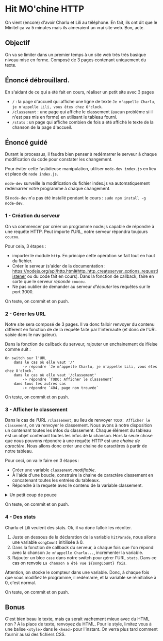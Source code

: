 # Hit MO'chine HTTP

On vient (encore) d'avoir Charlu et Lili au téléphone. En fait, ils ont dit que le Minitel ça va 5 minutes mais ils aimeraient un vrai site web. Bon, acte.

## Objectif
On va se limiter dans un premier temps à un site web très très basique niveau mise en forme. Composé de 3 pages contenant uniquement du texte.

## Énoncé débrouillard.

En s'aidant de ce qui a été fait en cours, réaliser un petit site avec 3 pages

- `/` : la page d'accueil qui affiche une ligne de texte `Je m'appelle Charlu, je m'appelle Lili, vous êtes chez O'clock`.
- `/classement` : une page qui affiche le classement (aucun problème si il n'est pas mis en forme) en utilisant le tableau fourni.
- `/stats` : un page qui affiche combien de fois a été affiché le texte de la chanson de la page d'accueil.


## Énoncé guidé

Durant le processus, il faudra bien penser à redémarrer le serveur à chaque modification du code pour constater les changement.

Pour éviter cette fastidieuse manipulation, utiliser `node-dev index.js` en lieu et place de `node index.js`.

`node-dev` surveille la modification du fichier index.js va automatiquement redémarrer votre programme à chaque changement.

Si `node-dev` n'a pas été installé pendant le cours : `sudo npm install -g node-dev`. 

### 1 - Création du serveur

On va commencer par créer un programme node.js capable de répondre à une requête HTTP. Peut importe l'URL, notre serveur répondra toujours `coucou`.

Pour cela, 3 étapes : 
- importer le module `http`. En principe cette opération se fait tout en haut du fichier.
- Créer le serveur (s'aider de la documentation : https://nodejs.org/api/http.html#http_http_createserver_options_requestlistener ou du code fait en cours). Dans la fonction de callback, faire en sorte que le serveur _réponde_ `coucou`.
- Ne pas oublier de demander au serveur _d'écouter_ les requêtes sur le port 3000.

On teste, on commit et on push.

### 2 - Gérer les URL

Notre site sera composé de 3 pages. Il va donc falloir renvoyer du contenu différent en fonction de de la requête faite par l'internaute (et donc de l'URL saisie dans le navigateur).

Dans la fonction de callback du serveur, rajouter un enchainement de if/else comme suit : 

```
On switch sur l'URL
    dans le cas où elle vaut '/'
        -> répondre `Je m'appelle Charlu, je m'appelle Lili, vous êtes chez O'clock.`
    dans le cas où elle vaut '/classement'
        -> répondre `TODO: Afficher le classement`
    dans tous les autres cas
        -> répondre `404, page non trouvée`
```

On teste, on commit et on push.

### 3 - Afficher le classement

Dans le cas de l'URL `/classement`, au lieu de renvoyer `TODO: Afficher le classement`, on va renvoyer le classement.
Nous avons à notre disposition un contenant toutes les infos du classement. Chaque élément du tableau est un objet contenant toutes les infos de la chanson. Hors la seule chose que nous pouvons répondre à une requête HTTP est une _chaine de caractère_. Nous allons donc créer une chaine de caractères à partir de notre tableau.

Pour ceci, on va le faire en 3 étapes :
- Créer une variable `classement` _modifiable_.
- À l'aide d'une boucle, construire la chaine de caractère classement en concatenant toutes les entrées du tableaux.
- Répondre à la requete avec le contenu de la variable classement.


<details>
<summary>Un petit coup de pouce</summary>

Voici un petit exemple pour construire une chaine de caractère à partir d'un tableau.

```js
const fruits = [
    {
        name: 'pomme',
        color: 'vert'
    },
    {
        name: 'banane',
        color: 'jaune'
    },
    {
        name: 'noix',
        color: 'marron'
    },
];

// On créé une chaine de caractère vide
let listeFruits = ``;

for (let fruit of fruits) {
    // On concatène chaque entrée du tableau à notre chaine.
    listeFruits = listeFruits + `- ${fruit.name}, couleur : ${fruit.color} \n`;
}

// Si on log le contenu de la variable, on constate que c'est une chaine de caractère, composée de tous les fruits avec leur couleur, précédés de '- ' :
// - pomme, couleur : vert
// - banane, couleur : jaune
// - noix, couleur : marron
console.log(listeFruits);

```
</details>

On teste, on commit et on push.


### 4 - Des stats

Charlu et Lili veulent des stats. Ok, il va donc falloir les récolter.

1. Juste en dessous de la déclaration de la variable `hitParade`, nous allons une variable `songCount` initilisée à 0.
2. Dans la fonction de callback du serveur, à chaque fois que l'on répond avec la chanson  `Je m'appelle Charlu...`, incrémenter la variable.
3. Rajouter un bloc `case` dans notre switch pour gérer l'URL `stats`. Dans ce cas on renvoie `La chanson a été vue ${songCount} fois`.

Attention, on stocke le compteur dans une variable. Donc, à chaque fois que vous modifiez le programme, il redémarre, et la variable se réinitialise à 0, c'est normal.

On teste, on commit et on push.


## Bonus

C'est bien beau le texte, mais ça serait vachement mieux avec du HTML non ? 
A la place de texte, renvoyez du HTML. Pour le style, limitez vous à une balise `<style>` dans le `<head>` pour l'instant. On verra plus tard comment fournir aussi des fichiers CSS.